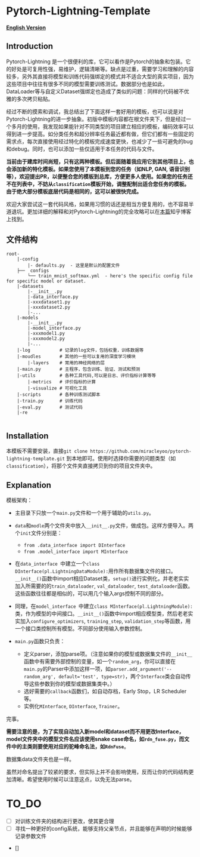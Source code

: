 # Pytorch-Lightning-Template

[**English Version**](../README.md)

## Introduction

Pytorch-Lightning 是一个很便利的库，它可以看作是Pytorch的抽象和包装。它的好处是可复用性强，易维护，逻辑清晰等。缺点是过重，需要学习和理解的内容较多，另外其直接将模型和训练代码强绑定的模式并不适合大型的真实项目，因为这些项目中往往有很多不同的模型需要训练测试。数据部分也是如此，DataLoader等与自定义Dataset强绑定也造成了类似的问题：同样的代码被不优雅的多次拷贝粘贴。

经过不断的摸索和调试，我总结出了下面这样一套好用的模板，也可以说是对Pytorch-Lightning的进一步抽象。初版中模板内容都在根文件夹下，但是经过一个多月的使用，我发现如果能针对不同类型的项目建立相应的模板，编码效率可以得到进一步提高。如分类任务和超分辨率任务最近都有做，但它们都有一些固定的需求点，每次直接使用经过特化的模板完成速度更快，也减少了一些可避免的bug和debug。同时，也可以添加一些仅适用于本任务的代码与文件。

**当前由于建库时间尚短，只有这两种模板。但后面随着我应用它到其他项目上，也会添加新的特化模板。如果您使用了本模板到您的任务（如NLP, GAN, 语音识别等），欢迎提出PR，以便整合您的模板到总库，方便更多人使用。如果您的任务还不在列表中，不妨从`classification`模板开始，调整配制出适合您任务的模板。由于绝大部分模板底层代码是相同的，这可以被很快完成。**

欢迎大家尝试这一套代码风格，如果用习惯的话还是相当方便复用的，也不容易半道退坑。更加详细的解释和对Pytorch-Lightning的完全攻略可以在[本篇](https://zhuanlan.zhihu.com/p/353985363)知乎博客上找到。

## 文件结构

```
root-
	|-config	
		|- defaults.py  - 这里是默认的配置文件
	├──  configs  
		└── train_mnist_softmax.yml  - here's the specific config file for specific model or dataset.
	|-datasets
		|-__init__.py
		|-data_interface.py
		|-xxxdataset1.py
		|-xxxdataset2.py
		|-...
	|-models
		|-__init__.py
		|-model_interface.py
		|-xxxmodel1.py
		|-xxxmodel2.py
		|-...
	|-log 			# 记录的log文件，包括权重，训练数据等
	|-moudles 		# 其他的一些可以复用的深度学习模块 
		|-layers	# 常用的神经网络的层
	|-main.py		# 主程序，包含训练、验证、测试和预测
	|-utils   		# 各种工具代码,可以是日志、评价指标计算等等
		|-metrics	# 评价指标的计算
		|-visualize # 可视化工具 
	|-scripts 		# 各种训练测试脚本 
	|-train.py		# 训练代码 
	|-eval.py 		# 测试代码 
	|-re
	
```

## Installation

本模板不需要安装，直接`git clone https://github.com/miracleyoo/pytorch-lightning-template.git` 到本地即可。使用时选择你需要的问题类型（如`classification`），将那个文件夹直接拷贝到你的项目文件夹中。

## Explanation

模板架构：

- 主目录下只放一个`main.py`文件和一个用于辅助的`utils.py`。

- `data`和`modle`两个文件夹中放入`__init__.py`文件，做成包。这样方便导入。两个`init`文件分别是：

  - `from .data_interface import DInterface`
  - `from .model_interface import MInterface`

- 在`data_interface `中建立一个`class DInterface(pl.LightningDataModule):`用作所有数据集文件的接口。`__init__()`函数中import相应Dataset类，`setup()`进行实例化，并老老实实加入所需要的的`train_dataloader`, `val_dataloader`, `test_dataloader`函数。这些函数往往都是相似的，可以用几个输入args控制不同的部分。

- 同理，在`model_interface `中建立`class MInterface(pl.LightningModule):`类，作为模型的中间接口。`__init__()`函数中import相应模型类，然后老老实实加入`configure_optimizers`, `training_step`, `validation_step`等函数，用一个接口类控制所有模型。不同部分使用输入参数控制。

- `main.py`函数只负责：

  - 定义parser，添加parse项。（注意如果你的模型或数据集文件的`__init__`函数中有需要外部控制的变量，如一个`random_arg`，你可以直接在`main.py`的Parser中添加这样一项，如`parser.add_argument('--random_arg', default='test', type=str)`，两个`Interface`类会自动传导这些参数到你的模型或数据集类中。）
  - 选好需要的`callback`函数们，如自动存档，Early Stop，LR Scheduler等。
  - 实例化`MInterface`, `DInterface`, `Trainer`。

完事。

**需要注意的是，为了实现自动加入新model和dataset而不用更改Interface，model文件夹中的模型文件名应该使用snake case命名，如`rdn_fuse.py`，而文件中的主类则要使用对应的驼峰命名法，如`RdnFuse`**。

数据集data文件夹也是一样。

虽然对命名提出了较紧的要求，但实际上并不会影响使用，反而让你的代码结构更加清晰。希望使用时候可以注意这点，以免无法parse。



# TO_DO

- [ ] 对训练文件夹的结构进行更改，使其更合理 
- [ ] 寻找一种更好的config系统，能够支持父亲节点，并且能够在声明的时候能够记录参数文件
- []